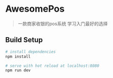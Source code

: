 # AwesomePos

> 一款商家收银的pos系统  学习入门最好的选择

## Build Setup

``` bash
# install dependencies
npm install

# serve with hot reload at localhost:8080
npm run dev



